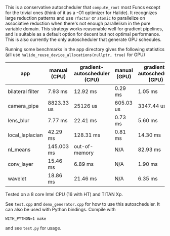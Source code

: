 This is a conservative autoscheduler that `compute_root` most Funcs except for the trivial ones (think of it as a -O1 optimizer for Halide). It recognizes large reduction patterns and use `rfactor` or `atomic` to parallelize on associative reduction when there's not enough parallelism in the pure variable domain. This strategy works reasonable well for gradient pipelines, and is suitable as a default option for decent but not optimal performance. This is also currently the only autoscheduler that generate GPU schedules.

Running some benchmarks in the app directory gives the following statistics (all use `halide_reuse_device_allocations(nullptr, true)` for GPU)

app | manual (CPU) | gradient-autoscheduler (CPU) | manual (GPU) | gradient-autoscheduler (GPU)
-- | -- | -- | -- | --
bilateral filter | 7.93 ms | 12.92 ms | 0.29 ms | 1.05 ms
camera_pipe | 8823.33 us | 25126 us | 605.03 us | 3347.44 us
lens_blur | 7.77 ms | 22.41 ms | 0.73 ms | 5.60 ms
local_laplacian | 42.29 ms | 128.31 ms | 0.81 ms | 14.30 ms
nl_means | 145.003 ms | out-of-memory | N/A | 82.93 ms
conv_layer | 15.46 ms | 6.89 ms | N/A | 1.90 ms
wavelet | 18.86 ms | 21.46 ms | N/A | 6.35 ms

Tested on a 8 core Intel CPU (16 with HT) and TITAN Xp.

See `test.cpp` and `demo_generator.cpp` for how to use this autoscheduler.
It can also be used with Python bindings. Compile with
```
WITH_PYTHON=1 make
```
and see `test.py` for usage.
